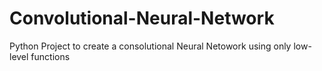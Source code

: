 # Convolutional-Neural-Network
Python Project to create a consolutional Neural Netowork using only low-level functions
